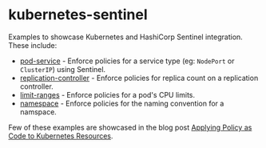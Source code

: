 # kubernetes-sentinel

Examples to showcase Kubernetes and HashiCorp Sentinel integration. These include:

* [pod-service](./examples/pod-service) - Enforce policies for a service type (eg: `NodePort` or `ClusterIP`) using Sentinel.
* [replication-controller](./examples/replication-controller) - Enforce policies for replica count on a replication controller.
* [limit-ranges](./examples/limit-range) - Enforce policies for a pod's CPU limits.
* [namespace](./examples/namespace) - Enforce policies for the naming convention for a namspace.

Few of these examples are showcased in the blog post [Applying Policy as Code to Kubernetes Resources](https://www.hashicorp.com/blog/applying-policy-as-code-to-kubernetes-resources).

